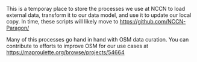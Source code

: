 This is a temporay place to store the processes we use at NCCN to load external data, transform it to our data model, and use it to update our local copy. In time, these scripts will likely move to https://github.com/NCCN-Paragon/

Many of this processes go hand in hand with OSM data curation. You can contribute to efforts to improve OSM for our use cases at https://maproulette.org/browse/projects/54664
